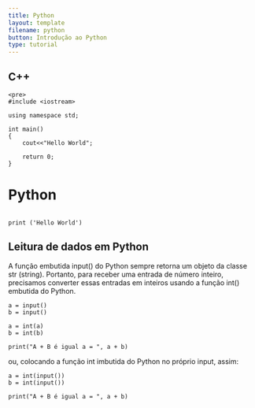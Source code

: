 ```yaml
---
title: Python
layout: template
filename: python
button: Introdução ao Python
type: tutorial
---
```


##  C++
```Olá mundo em C++
<pre>
#include <iostream>

using namespace std;

int main()
{
    cout<<"Hello World";

    return 0;
}
```

#  Python
```Olá mundo em Python

print ('Hello World')

```
##  Leitura de dados em Python
A função embutida input() do Python sempre retorna um objeto da classe str (string). Portanto, para receber uma entrada de número inteiro, precisamos converter essas entradas em inteiros usando a função int() embutida do Python.
```
a = input()
b = input()

a = int(a)
b = int(b)

print("A + B é igual a = ", a + b)

```

ou, colocando a função int imbutida do Python no próprio input, assim:

```
a = int(input())
b = int(input())

print("A + B é igual a = ", a + b)
```
